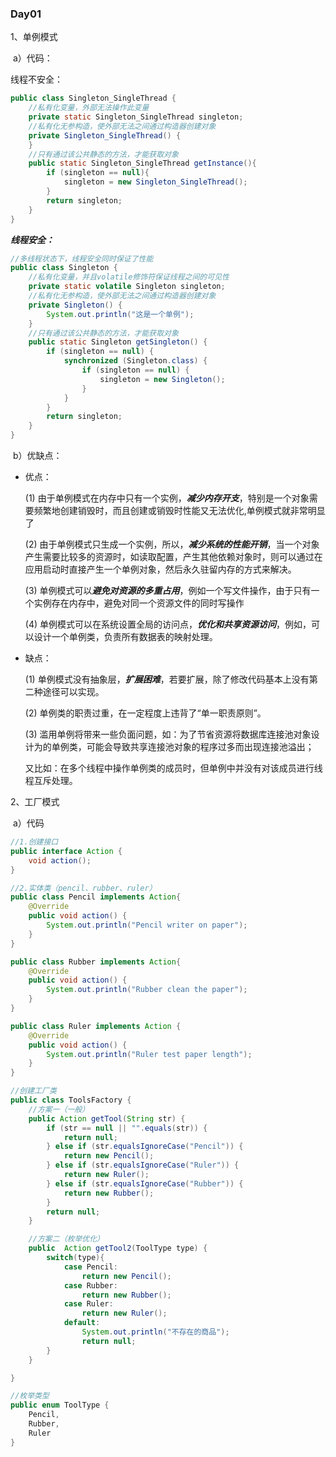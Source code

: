 ### Day01

1、单例模式

​	a）代码：

线程不安全：

```java
public class Singleton_SingleThread {
    //私有化变量，外部无法操作此变量
    private static Singleton_SingleThread singleton;
	//私有化无参构造，使外部无法之间通过构造器创建对象
    private Singleton_SingleThread() {
    }
	//只有通过该公共静态的方法，才能获取对象
    public static Singleton_SingleThread getInstance(){
        if (singleton == null){
            singleton = new Singleton_SingleThread();
        }
        return singleton;
    }
}

```



***线程安全：***

```java
//多线程状态下，线程安全同时保证了性能
public class Singleton {
	//私有化变量，并且volatile修饰符保证线程之间的可见性
    private static volatile Singleton singleton;
	//私有化无参构造，使外部无法之间通过构造器创建对象
    private Singleton() {
        System.out.println("这是一个单例");
    }
	//只有通过该公共静态的方法，才能获取对象
    public static Singleton getSingleton() {
        if (singleton == null) {
            synchronized (Singleton.class) {
                if (singleton == null) {
                    singleton = new Singleton();
                }
            }
        }
        return singleton;
    }
}
```

​	b）优缺点：

- 优点：

  (1) 由于单例模式在内存中只有一个实例，***减少内存开支***，特别是一个对象需要频繁地创建销毁时，而且创建或销毁时性能又无法优化,单例模式就非常明显了

  (2) 由于单例模式只生成一个实例，所以，***减少系统的性能开销***，当一个对象产生需要比较多的资源时，如读取配置，产生其他依赖对象时，则可以通过在应用启动时直接产生一个单例对象，然后永久驻留内存的方式来解决。

  (3) 单例模式可以***避免对资源的多重占用***，例如一个写文件操作，由于只有一个实例存在内存中，避免对同一个资源文件的同时写操作

  (4) 单例模式可以在系统设置全局的访问点，***优化和共享资源访问***，例如，可以设计一个单例类，负责所有数据表的映射处理。

- 缺点：

  (1) 单例模式没有抽象层，***扩展困难***，若要扩展，除了修改代码基本上没有第二种途径可以实现。

  (2) 单例类的职责过重，在一定程度上违背了“单一职责原则”。

  (3) 滥用单例将带来一些负面问题，如：为了节省资源将数据库连接池对象设计为的单例类，可能会导致共享连接池对象的程序过多而出现连接池溢出；

  又比如：在多个线程中操作单例类的成员时，但单例中并没有对该成员进行线程互斥处理。



2、工厂模式

​	a）代码

```java
//1.创建接口
public interface Action {
    void action();
}

//2.实体类（pencil、rubber、ruler）
public class Pencil implements Action{
    @Override
    public void action() {
        System.out.println("Pencil writer on paper");
    }
}

public class Rubber implements Action{
    @Override
    public void action() {
        System.out.println("Rubber clean the paper");
    }
}

public class Ruler implements Action {
    @Override
    public void action() {
        System.out.println("Ruler test paper length");
    }
}

//创建工厂类
public class ToolsFactory {
	//方案一（一般）
    public Action getTool(String str) {
        if (str == null || "".equals(str)) {
            return null;
        } else if (str.equalsIgnoreCase("Pencil")) {
            return new Pencil();
        } else if (str.equalsIgnoreCase("Ruler")) {
            return new Ruler();
        } else if (str.equalsIgnoreCase("Rubber")) {
            return new Rubber();
        }
        return null;
    }

	//方案二（枚举优化）
    public  Action getTool2(ToolType type) {
        switch(type){
            case Pencil:
                return new Pencil();
            case Rubber:
                return new Rubber();
            case Ruler:
                return new Ruler();
            default:
                System.out.println("不存在的商品");
                return null;
        }
    }

}

//枚举类型
public enum ToolType {
    Pencil,
    Rubber,
    Ruler
}

```

